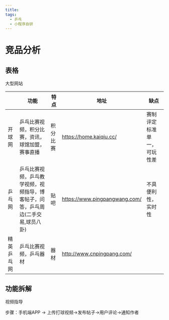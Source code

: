 ```yaml
---
title:
tags:
  - 乒乓
  - 小程序自研
---
```


# 竞品分析

## 表格

大型网站

|            | 功能                                                         | 特点     | 地址                          | 缺点                       |
| ---------- | ------------------------------------------------------------ | -------- | ----------------------------- | -------------------------- |
| 开球网     | 乒乓比赛视频，积分比赛，资讯，球馆加盟，赛事直播             | 积分比赛 | https://home.kaiqiu.cc/       | 赛制评定标准单一，可玩性差 |
| 乒乓网     | 乒乓比赛视频，乒乓教学视频，视频指导，博客帖子，问答，乒乓周边(二手交易,球员八卦) | 贴吧     | https://www.pingpangwang.com/ | 不具便利性，实时性         |
| 精英乒乓网 | 乒乓比赛视频，乒乓器材                                       | 器材     | http://www.cnpingpang.com/    |                            |

## 功能拆解

视频指导

步骤：手机端APP -> 上传打球视频->发布帖子->用户评论->通知作者
